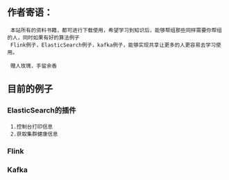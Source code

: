  ## 作者寄语：
     本站所有的资料书籍，都可进行下载使用，希望学习到知识后，能够帮组那些同样需要你帮组的人，同时如果有好的算法例子
     Flink例子，ElasticSearch例子，kafka例子，能够实现共享让更多的人更容易去学习使用。
     
     赠人玫瑰，手留余香
 ##  目前的例子
 ### ElasticSearch的插件
     1.控制台打印信息
     2.获取集群健康信息
 ### Flink
 ### Kafka
